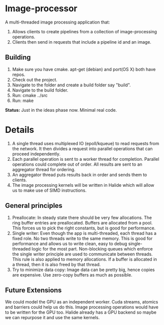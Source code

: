Image-processor
===============

A multi-threaded image processing application that:

1.  Allows clients to create pipelines from a collection of image-processing operations.
2.  Clients then send in requests that include a pipeline id and an image.

Building
-------
1.  Make sure you have cmake. apt-get (debian) and port(OS X) both have repos.
2.  Check out the project.
3.  Navigate to the folder and create a build folder say "build".
4. Navigate to the build folder.
5.  Run: cmake ../src
6. Run: make

**Status:**  Just in the ideas phase now. Minimal real code.

Details
=====

1.  A single thread uses multiplexed IO (epoll/kqueue) to read requests from the network. It then divides a request into parallel operations that can proceed independently.
2.  Each parallel operation is sent to a worker thread for completion. Parallel operations could complete out of order. All results are sent to an aggregator thread for ordering.
3.  An aggregator thread puts results back in order and sends them to clients.
4. The image processing kernels will be written in Halide which will allow us to make use of SIMD instructions.

General principles
---------------

1.  Preallocate: In steady state there should be very few allocations. The ring buffer entries are preallocated. Buffers are allocated from a pool. This forces us to pick the right constants, but is good for performance.
2.  Single writer: Even though the app is multi-threaded, each thread has a fixed role. No two threads write to the same memory. This is good for performance and allows us to write clean, easy to debug single-threaded logic for the most part. Non-blocking queues which enforce the single writer principle are used to communicate between threads. This rule is also applied to memory allocations. If a buffer is allocated in a thread, then it is also freed by that thread.
3.  Try to minimize data copy: Image data can be pretty big, hence copies are expensive. Use zero-copy buffers as much as possible.

Future Extensions
---------------

 We could model the GPU as an independent worker. Cuda streams, atomics and barriers could help us do this. Image processing operations would have to be written for the GPU too. Halide already has a GPU backend so maybe we can repurpose it and use the same kernels.



